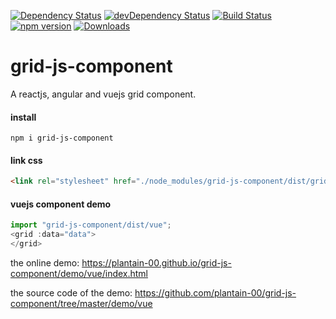 [![Dependency Status](https://david-dm.org/plantain-00/grid-js-component.svg)](https://david-dm.org/plantain-00/grid-js-component)
[![devDependency Status](https://david-dm.org/plantain-00/grid-js-component/dev-status.svg)](https://david-dm.org/plantain-00/grid-js-component#info=devDependencies)
[![Build Status](https://travis-ci.org/plantain-00/grid-js-component.svg?branch=master)](https://travis-ci.org/plantain-00/grid-js-component)
[![npm version](https://badge.fury.io/js/grid-js-component.svg)](https://badge.fury.io/js/grid-js-component)
[![Downloads](https://img.shields.io/npm/dm/grid-js-component.svg)](https://www.npmjs.com/package/grid-js-component)

# grid-js-component
A reactjs, angular and vuejs grid component.

#### install

`npm i grid-js-component`

#### link css

```html
<link rel="stylesheet" href="./node_modules/grid-js-component/dist/grid.min.css" />
```

#### vuejs component demo

```ts
import "grid-js-component/dist/vue";
<grid :data="data">
</grid>
```

the online demo: https://plantain-00.github.io/grid-js-component/demo/vue/index.html

the source code of the demo: https://github.com/plantain-00/grid-js-component/tree/master/demo/vue
